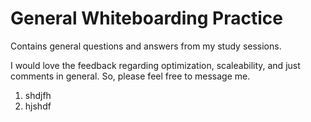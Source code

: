 # General Whiteboarding Practice

Contains general questions and answers from my study sessions.

I would love the feedback regarding optimization, scaleability, and just comments in general. So, please feel free to message me.

1. shdjfh
  1. hjshdf
